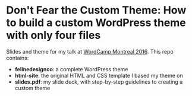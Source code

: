 Don't Fear the Custom Theme: How to build a custom WordPress theme with only four files
======

Slides and theme for my talk at [WordCamp Montreal 2016](https://2016.montreal.wordcamp.org). This repo contains:

- **felinedesignco**: a complete WordPress theme
- **html-site**: the original HTML and CSS template I based my theme on
- **slides.pdf**: my slide deck, with step-by-step guidelines to creating a custom theme